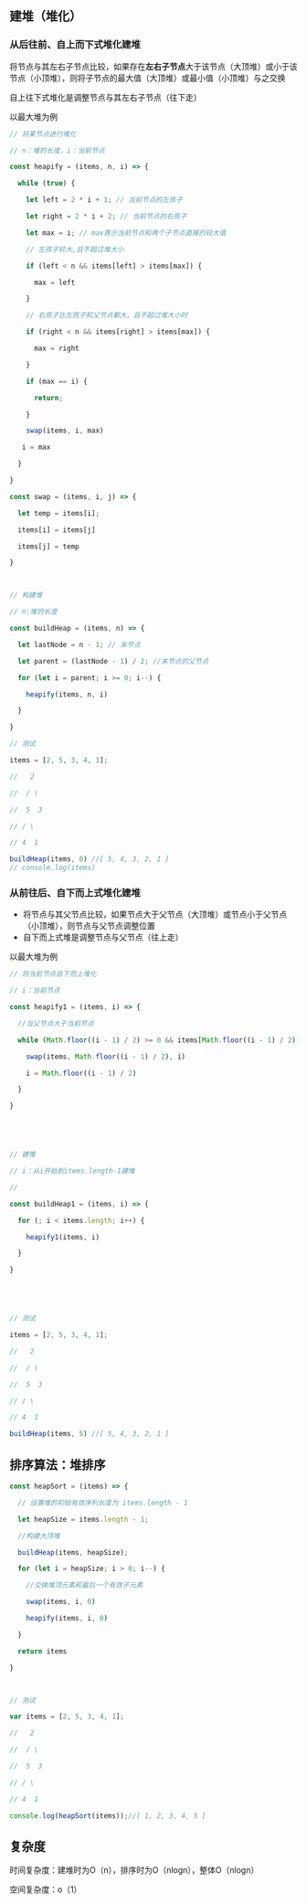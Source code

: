 ## 建堆（堆化）

### 从后往前、自上而下式堆化建堆

 将节点与其左右子节点比较，如果存在**左右子节点**大于该节点（大顶堆）或小于该节点（小顶堆），则将子节点的最大值（大顶堆）或最小值（小顶堆）与之交换

 自上往下式堆化是调整节点与其左右子节点（往下走）



以最大堆为例

``` javascript
// 将某节点进行堆化

// n：堆的长度，i：当前节点

const heapify = (items, n, i) => {

  while (true) {

    let left = 2 * i + 1; // 当前节点的左孩子

    let right = 2 * i + 2; // 当前节点的右孩子

    let max = i; // max表示当前节点和两个子节点直接的较大值

    // 左孩子较大,且不超过堆大小

    if (left < n && items[left] > items[max]) {

      max = left

    }

    // 右孩子比左孩子和父节点都大，且不超过堆大小时

    if (right < n && items[right] > items[max]) {

      max = right

    }

    if (max == i) {

      return;

    }

    swap(items, i, max)

   i = max

  }

}

const swap = (items, i, j) => {

  let temp = items[i];

  items[i] = items[j]

  items[j] = temp

}



// 构建堆

// n:堆的长度

const buildHeap = (items, n) => {

  let lastNode = n - 1; // 末节点

  let parent = (lastNode - 1) / 2; //末节点的父节点

  for (let i = parent; i >= 0; i--) {

​    heapify(items, n, i)

  }

}

// 测试

items = [2, 5, 3, 4, 1];

//   2

//  / \

//  5  3

// / \ 

// 4  1 

buildHeap(items, 0) //[ 5, 4, 3, 2, 1 ]
// console.log(items)
```







###  从前往后、自下而上式堆化建堆

* 将节点与其父节点比较，如果节点大于父节点（大顶堆）或节点小于父节点（小顶堆），则节点与父节点调整位置
* 自下而上式堆是调整节点与父节点（往上走）

以最大堆为例

``` javascript
// 将当前节点自下而上堆化

// i：当前节点

const heapify1 = (items, i) => {

  //当父节点大于当前节点

  while (Math.floor((i - 1) / 2) >= 0 && items[Math.floor((i - 1) / 2)] < items[i]) {

​    swap(items, Math.floor((i - 1) / 2), i)

​    i = Math.floor((i - 1) / 2)

  }

}





// 建堆

// i：从i开始到items.length-1建堆

// 

const buildHeap1 = (items, i) => {

  for (; i < items.length; i++) {

​    heapify1(items, i)

  }

}





// 测试

items = [2, 5, 3, 4, 1];

//   2

//  / \

//  5  3

// / \ 

// 4  1 

buildHeap(items, 5) //[ 5, 4, 3, 2, 1 ]
```





## 排序算法：堆排序

``` javascript
const heapSort = (items) => {

  // 设置堆的初始有效序列长度为 items.length - 1

  let heapSize = items.length - 1;

  //构建大顶堆

  buildHeap(items, heapSize);

  for (let i = heapSize; i > 0; i--) {

​    //交换堆顶元素和最后一个有效子元素

​    swap(items, i, 0)

​    heapify(items, i, 0)

  }

  return items

}



// 测试

var items = [2, 5, 3, 4, 1];

//   2

//  / \

//  5  3

// / \ 

// 4  1 

console.log(heapSort(items));//[ 1, 2, 3, 4, 5 ]
```

## 复杂度

时间复杂度：建堆时为O（n），排序时为O（nlogn），整体O（nlogn）

空间复杂度：o（1）

